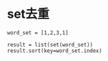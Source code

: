 # set去重


```
word_set = [1,2,3,1]

result = list(set(word_set))
result.sort(key=word_set.index)
```

